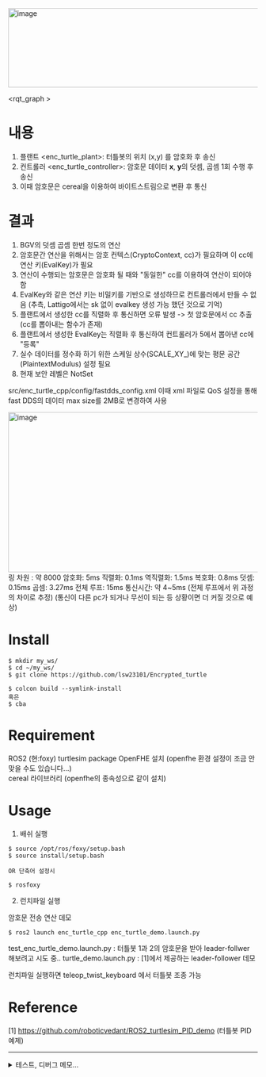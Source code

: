 <img width="994" height="160" alt="image" src="https://github.com/user-attachments/assets/3d84cdda-2584-4e9a-b449-fc3b0f58f5c2" />  

<rqt_graph >

# 내용
1. 플랜트 <enc_turtle_plant>: 터틀봇의 위치 (x,y) 를 암호화 후 송신
2. 컨트롤러 <enc_turtle_controller>: 암호문 데이터 **x**, **y**의 덧셈, 곱셈 1회 수행 후 송신
3. 이때 암호문은 cereal을 이용하여 바이트스트림으로 변환 후 통신


# 결과
1. BGV의 덧셈 곱셈 한번 정도의 연산
2. 암호문간 연산을 위해서는 암호 컨텍스(CryptoContext, cc)가 필요하며 이 cc에 연산 키(EvalKey)가 필요
3. 연산이 수행되는 암호문은 암호화 될 때와 "동일한" cc를 이용하여 연산이 되어야 함
4. EvalKey와 같은 연산 키는 비밀키를 기반으로 생성하므로 컨트롤러에서 만들 수 없음  (추측, Lattigo에서는 sk 없이 evalkey 생성 가능 했던 것으로 기억)
5. 플랜트에서 생성한 cc를 직렬화 후 통신하면 오류 발생 -> 첫 암호문에서 cc 추출 (cc를 뽑아내는 함수가 존재)
6. 플랜트에서 생성한 EvalKey는 직렬화 후 통신하여 컨트롤러가 5에서 뽑아낸 cc에 "등록"
7. 실수 데이터를 정수화 하기 위한 스케일 상수(SCALE_XY_)에 맞는 평문 공간(PlaintextModulus) 설정 필요
8. 현재 보안 레벨은 NotSet


src/enc_turtle_cpp/config/fastdds_config.xml
이때 xml 파일로 QoS 설정을 통해 fast DDS의 데이터 max size를 2MB로 변경하여 사용

<img width="1208" height="323" alt="image" src="https://github.com/user-attachments/assets/0d76de63-8d77-4681-97f1-e3406dde2c86" />  
링 차원 : 약 8000   
암호화: 5ms  
직렬화: 0.1ms  
역직렬화: 1.5ms  
복호화: 0.8ms  
덧셈: 0.15ms  
곱셈: 3.27ms  
전체 루프: 15ms  
통신시간: 약 4~5ms (전체 루프에서 위 과정의 차이로 추정) (통신이 다른 pc가 되거나 무선이 되는 등 상황이면 더 커질 것으로 예상)

# Install
```
$ mkdir my_ws/  
$ cd ~/my_ws/
$ git clone https://github.com/lsw23101/Encrypted_turtle

$ colcon build --symlink-install
혹은
$ cba
```

# Requirement
ROS2 (현:foxy)
turtlesim package
OpenFHE 설치 (openfhe 환경 설정이 조금 안맞을 수도 있습니다...)  
cereal 라이브러리 (openfhe의 종속성으로 같이 설치)

# Usage
1. 배쉬 실행
```
$ source /opt/ros/foxy/setup.bash
$ source install/setup.bash

OR 단축어 설정시

$ rosfoxy 
```

2. 런치파일 실행

암호문 전송 연산 데모
```
$ ros2 launch enc_turtle_cpp enc_turtle_demo.launch.py
```

test_enc_turtle_demo.launch.py : 터틀봇 1과 2의 암호문을 받아 leader-follwer 해보려고 시도 중..
turtle_demo.launch.py : [1]에서 제공하는 leader-follower 데모

런치파일 실행하면 teleop_twist_keyboard 에서 터틀봇 조종 가능


# Reference

[1] https://github.com/roboticvedant/ROS2_turtlesim_PID_demo (터틀봇 PID 예제)

****



<details>
 <summary>테스트, 디버그 메모...</summary>
 
#### git 다루기
https://shortcuts.tistory.com/8
 
# git push
```
$ git add src
$ git commit -m "message"
$ git push
```
bgv 테스트 용

```
 cd ~/ROS2_turtlesim_ws && colcon build --packages-select enc_turtle_cpp && source install/setup.bash && ros2 run enc_turtle_cpp bgv_test

```

(암호 보안 레벨 비설정 가능)
openfhecore/include/lattice/params.h
```
parameters.SetSecurityLevel(SecurityLevel::HEStd_NotSet); // 자동 결정 방지
```

#### open fhe scheme 속도

```
~/ROS2_turtlesim_ws/install/enc_turtle_cpp/lib/enc_turtle_cpp$ ./bgv_test
```


// N 사이즈가 2^13 일때 뎁스: 1

<img width="400" height="200" alt="image" src="https://github.com/user-attachments/assets/931f0fdd-07e8-4626-a2b3-fceb73d74fc5" />


// N 사이즈 2^12 일때 뎁스: 0 일때 65537 플레인 텍스트 크기에 대해서 이게 마지노선

<img width="400" height="400" alt="image" src="https://github.com/user-attachments/assets/780c3537-c846-4351-b90b-a6b4ba0f4394" />

// 
****
</details>

